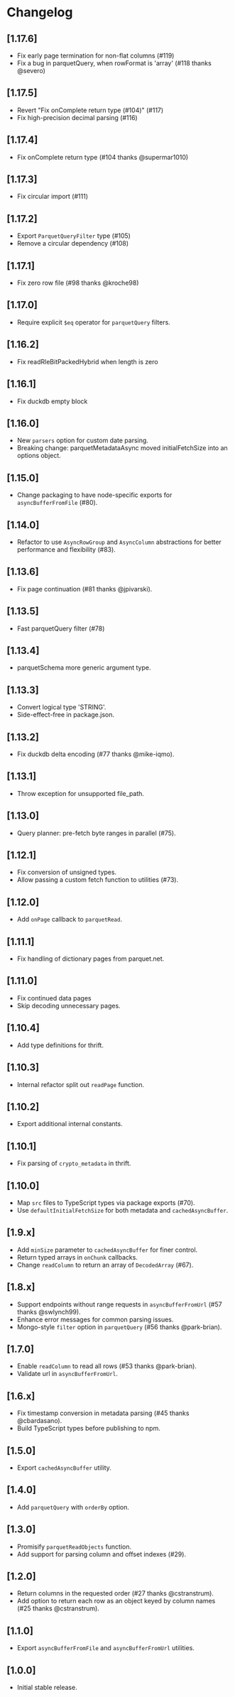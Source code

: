 # Changelog

## [1.17.6]
 - Fix early page termination for non-flat columns (#119)
 - Fix a bug in parquetQuery, when rowFormat is 'array' (#118 thanks @severo)

## [1.17.5]
 - Revert "Fix onComplete return type (#104)" (#117)
 - Fix high-precision decimal parsing (#116)

## [1.17.4]
 - Fix onComplete return type (#104 thanks @supermar1010)

## [1.17.3]
 - Fix circular import (#111)

## [1.17.2]
 - Export `ParquetQueryFilter` type (#105)
 - Remove a circular dependency (#108)

## [1.17.1]
 - Fix zero row file (#98 thanks @kroche98)

## [1.17.0]
 - Require explicit `$eq` operator for `parquetQuery` filters.

## [1.16.2]
 - Fix readRleBitPackedHybrid when length is zero

## [1.16.1]
 - Fix duckdb empty block

## [1.16.0]
 - New `parsers` option for custom date parsing.
 - Breaking change: parquetMetadataAsync moved initialFetchSize into an options object.

## [1.15.0]
 - Change packaging to have node-specific exports for `asyncBufferFromFile` (#80).

## [1.14.0]
 - Refactor to use `AsyncRowGroup` and `AsyncColumn` abstractions for better performance and flexibility (#83).

## [1.13.6]
 - Fix page continuation (#81 thanks @jpivarski).

## [1.13.5]
 - Fast parquetQuery filter (#78)

## [1.13.4]
 - parquetSchema more generic argument type.

## [1.13.3]
 - Convert logical type 'STRING'.
 - Side-effect-free in package.json.

## [1.13.2]
 - Fix duckdb delta encoding (#77 thanks @mike-iqmo).

## [1.13.1]
 - Throw exception for unsupported file_path.

## [1.13.0]
 - Query planner: pre-fetch byte ranges in parallel (#75).

## [1.12.1]
 - Fix conversion of unsigned types.
 - Allow passing a custom fetch function to utilities (#73).

## [1.12.0]
 - Add `onPage` callback to `parquetRead`.

## [1.11.1]
 - Fix handling of dictionary pages from parquet.net.

## [1.11.0]
 - Fix continued data pages
 - Skip decoding unnecessary pages.

## [1.10.4]
 - Add type definitions for thrift.

## [1.10.3]
 - Internal refactor split out `readPage` function.

## [1.10.2]
 - Export additional internal constants.

## [1.10.1]
 - Fix parsing of `crypto_metadata` in thrift.

## [1.10.0]
 - Map `src` files to TypeScript types via package exports (#70).
 - Use `defaultInitialFetchSize` for both metadata and `cachedAsyncBuffer`.

## [1.9.x]
 - Add `minSize` parameter to `cachedAsyncBuffer` for finer control.
 - Return typed arrays in `onChunk` callbacks.
 - Change `readColumn` to return an array of `DecodedArray` (#67).

## [1.8.x]
 - Support endpoints without range requests in `asyncBufferFromUrl` (#57 thanks @swlynch99).
 - Enhance error messages for common parsing issues.
 - Mongo-style `filter` option in `parquetQuery` (#56 thanks @park-brian).

## [1.7.0]
 - Enable `readColumn` to read all rows (#53 thanks @park-brian).
 - Validate url in `asyncBufferFromUrl`.

## [1.6.x]
 - Fix timestamp conversion in metadata parsing (#45 thanks @cbardasano).
 - Build TypeScript types before publishing to npm.

## [1.5.0]
 - Export `cachedAsyncBuffer` utility.

## [1.4.0]
 - Add `parquetQuery` with `orderBy` option.

## [1.3.0]
 - Promisify `parquetReadObjects` function.
 - Add support for parsing column and offset indexes (#29).

## [1.2.0]
 - Return columns in the requested order (#27 thanks @cstranstrum).
 - Add option to return each row as an object keyed by column names (#25 thanks @cstranstrum).

## [1.1.0]
 - Export `asyncBufferFromFile` and `asyncBufferFromUrl` utilities.

## [1.0.0]
 - Initial stable release.
